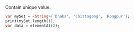 Contain unique value.
```dart
var mySet = <String>{'Dhaka', 'Chittagong', 'Rongpur'};
print(mySet.length());
var data = elementAt(2);

```
